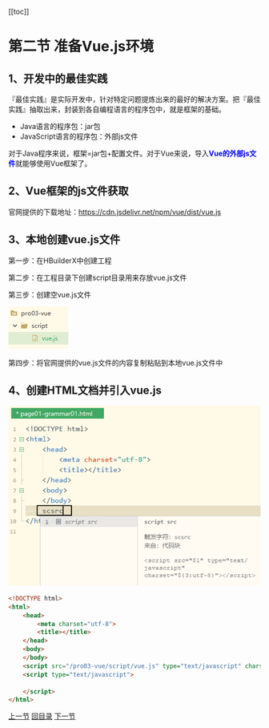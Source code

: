 [[toc]]



# 第二节 准备Vue.js环境

## 1、开发中的最佳实践

『最佳实践』是实际开发中，针对特定问题提炼出来的最好的解决方案。把『最佳实践』抽取出来，封装到各自编程语言的程序包中，就是框架的基础。

- Java语言的程序包：jar包
- JavaScript语言的程序包：外部js文件

对于Java程序来说，框架=jar包+配置文件。对于Vue来说，导入<span style="color:blue;font-weight:bold;">Vue的外部js文件</span>就能够使用Vue框架了。



## 2、Vue框架的js文件获取

官网提供的下载地址：https://cdn.jsdelivr.net/npm/vue/dist/vue.js



## 3、本地创建vue.js文件

第一步：在HBuilderX中创建工程

第二步：在工程目录下创建script目录用来存放vue.js文件

第三步：创建空vue.js文件

![./images](./images/img001.png)

第四步：将官网提供的vue.js文件的内容复制粘贴到本地vue.js文件中



## 4、创建HTML文档并引入vue.js

![./images](./images/img002.png)

```html
<!DOCTYPE html>
<html>
	<head>
		<meta charset="utf-8">
		<title></title>
	</head>
	<body>
	</body>
	<script src="/pro03-vue/script/vue.js" type="text/javascript" charset="utf-8"></script>
	<script type="text/javascript">
		
	</script>
</html>
```



[上一节](verse01.html) [回目录](index.html) [下一节](verse03.html)